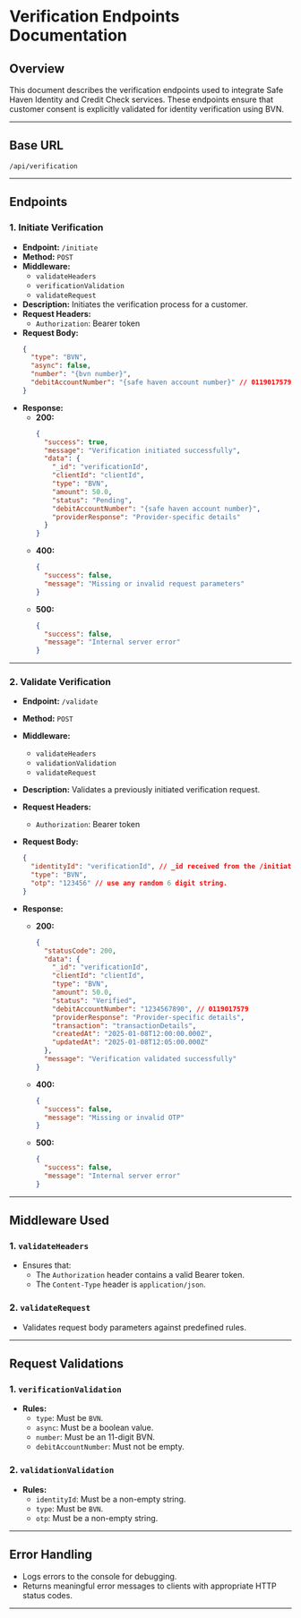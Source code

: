 # Verification Endpoints Documentation

## Overview

This document describes the verification endpoints used to integrate Safe Haven Identity and Credit Check services. These endpoints ensure that customer consent is explicitly validated for identity verification using BVN.

---

## Base URL

`/api/verification`

---

## Endpoints

### 1. **Initiate Verification**

- **Endpoint:** `/initiate`
- **Method:** `POST`
- **Middleware:**
  - `validateHeaders`
  - `verificationValidation`
  - `validateRequest`
- **Description:** Initiates the verification process for a customer.
- **Request Headers:**
  - `Authorization`: Bearer token
- **Request Body:**
  ```json
  {
    "type": "BVN",
    "async": false,
    "number": "{bvn number}",
    "debitAccountNumber": "{safe haven account number}" // 0119017579
  }
  ```
- **Response:**
  - **200:**
    ```json
    {
      "success": true,
      "message": "Verification initiated successfully",
      "data": {
        "_id": "verificationId",
        "clientId": "clientId",
        "type": "BVN",
        "amount": 50.0,
        "status": "Pending",
        "debitAccountNumber": "{safe haven account number}",
        "providerResponse": "Provider-specific details"
      }
    }
    ```
  - **400:**
    ```json
    {
      "success": false,
      "message": "Missing or invalid request parameters"
    }
    ```
  - **500:**
    ```json
    {
      "success": false,
      "message": "Internal server error"
    }
    ```

---

### 2. **Validate Verification**

- **Endpoint:** `/validate`
- **Method:** `POST`
- **Middleware:**
  - `validateHeaders`
  - `validationValidation`
  - `validateRequest`
- **Description:** Validates a previously initiated verification request.
- **Request Headers:**

  - `Authorization`: Bearer token

- **Request Body:**
  ```json
  {
    "identityId": "verificationId", // _id received from the /initiate endpoint response
    "type": "BVN",
    "otp": "123456" // use any random 6 digit string.
  }
  ```
- **Response:**
  - **200:**
    ```json
    {
      "statusCode": 200,
      "data": {
        "_id": "verificationId",
        "clientId": "clientId",
        "type": "BVN",
        "amount": 50.0,
        "status": "Verified",
        "debitAccountNumber": "1234567890", // 0119017579
        "providerResponse": "Provider-specific details",
        "transaction": "transactionDetails",
        "createdAt": "2025-01-08T12:00:00.000Z",
        "updatedAt": "2025-01-08T12:05:00.000Z"
      },
      "message": "Verification validated successfully"
    }
    ```
  - **400:**
    ```json
    {
      "success": false,
      "message": "Missing or invalid OTP"
    }
    ```
  - **500:**
    ```json
    {
      "success": false,
      "message": "Internal server error"
    }
    ```

---

## Middleware Used

### 1. `validateHeaders`

- Ensures that:
  - The `Authorization` header contains a valid Bearer token.
  - The `Content-Type` header is `application/json`.

### 2. `validateRequest`

- Validates request body parameters against predefined rules.

---

## Request Validations

### 1. `verificationValidation`

- **Rules:**
  - `type`: Must be `BVN`.
  - `async`: Must be a boolean value.
  - `number`: Must be an 11-digit BVN.
  - `debitAccountNumber`: Must not be empty.

### 2. `validationValidation`

- **Rules:**
  - `identityId`: Must be a non-empty string.
  - `type`: Must be `BVN`.
  - `otp`: Must be a non-empty string.

---

## Error Handling

- Logs errors to the console for debugging.
- Returns meaningful error messages to clients with appropriate HTTP status codes.

---
